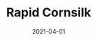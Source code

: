 ---
description: "Pattern%3A%20Rapid%20%7C%20Color%3A%20Cornsilk%20%7C%20Width%3A%2054%u201D%20%7C%20Content%3A%20100%25%20Polyester%20%7C%20Abrasion%3A%2050%2C000%20Double%20Rubs%20-%20Wyzenbeek%20Method%20%7C%20Repeat%3A%20n/a%20%7C%20Finish%3A%20INCASE%20by%20CRYPTON%20%7C%20Flammability%3A%20NFPA%20260%2C%20UFAC%20Class%201%2C%20CAL%20117%20%7C%20Applications%3A%20Contract%20/%20Hospitality%2C%20Residential%20%7C%20"
tags: 
  - "Lark Fontaine"
  - "Rapid"
  - "Textiles"
image_primary: "img/Cornsilk_large.jpg"
href: "https://www.larkfontaine.com/collections/textiles/products/rapid-cornsilk"
designer: "Lark Fontaine"
title: "Rapid Cornsilk"
category: "Textiles"
subtitle: ""
manufacturer: "Lark Fontaine"
slug: "/manufacturers/lark-fontaine/textiles/lark-fontaine-rapid-cornsilk"
date: "2021-04-01"
---